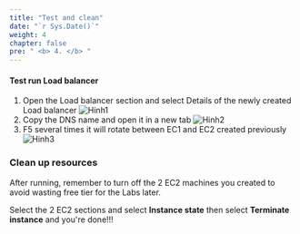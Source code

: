 ```yaml
---
title: "Test and clean"
date: "`r Sys.Date()`"
weight: 4
chapter: false
pre: " <b> 4. </b> "
---
```


#### Test run Load balancer

1. Open the Load balancer section and select Details of the newly created Load balancer
   ![Hinh1](/images/4.Test-clean/4-1.png?height=450px&width=800px)
2. Copy the DNS name and open it in a new tab
   ![Hinh2](/images/4.Test-clean/4-2.png?height=120px&width=600px)
3. F5 several times it will rotate between EC1 and EC2 created previously
   ![Hinh3](/images/4.Test-clean/4-3.png?height=100px&width=600px)

### Clean up resources

After running, remember to turn off the 2 EC2 machines you created to avoid wasting free tier for the Labs later.

Select the 2 EC2 sections and select **Instance state** then select **Terminate instance** and you're done!!!
